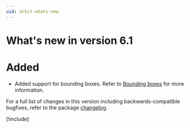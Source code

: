 ```yaml
---
uid: arkit-whats-new
---
```

# What's new in version 6.1

# Added

- Added support for bounding boxes. Refer to [Bounding boxes](xref:arkit-bounding-boxes) for more information.

For a full list of changes in this version including backwards-compatible bugfixes, refer to the package [changelog](xref:arkit-changelog).

[!include[](snippets/apple-arkit-trademark.md)]
